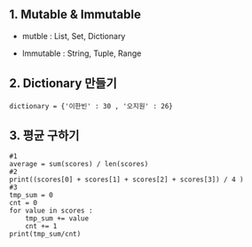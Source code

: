 ## 1. Mutable & Immutable

- mutble : List, Set, Dictionary

- lmmutable : String, Tuple, Range
  
  

## 2. Dictionary 만들기

```
dictionary = {'이한빈' : 30 , '오지원' : 26}
```




## 3. 평균 구하기

```
#1
average = sum(scores) / len(scores)
#2
print((scores[0] + scores[1] + scores[2] + scores[3]) / 4 )
#3
tmp_sum = 0
cnt = 0
for value in scores :
    tmp_sum += value
    cnt += 1
print(tmp_sum/cnt)
```
